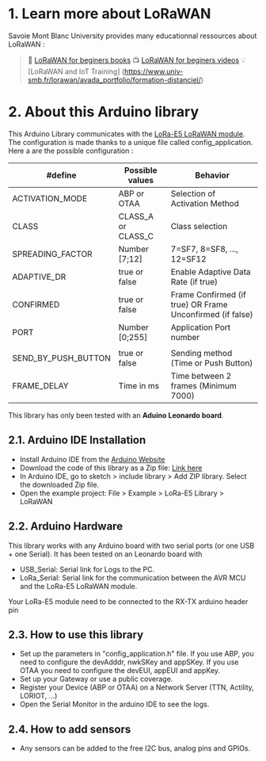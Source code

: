 # 1. Learn more about LoRaWAN
Savoie Mont Blanc University provides many educationnal ressources about LoRaWAN :
> :notebook: [LoRaWAN for beginers books](https://www.univ-smb.fr/lorawan/en/free-book/)
> :tv: [LoRaWAN for beginers videos](https://www.udemy.com/course/lora-lorawan-internet-of-things/?referralCode=21DED0F1021F4E261955)
> :bulb: [LoRaWAN and IoT Training] (https://www.univ-smb.fr/lorawan/avada_portfolio/formation-distanciel/)

# 2. About this Arduino library
This Arduino Library communicates with the [LoRa-E5 LoRaWAN module](https://wiki.seeedstudio.com/Grove_LoRa_E5_New_Version/). The configuration is made thanks to a unique file called config_application. Here a are the possible configuration :

| #define           	| Possible values      	|  Behavior                                                    	|
|----------------------	|--------------------	|---------------------------------------------------------------|
| ACTIVATION_MODE      	| ABP or OTAA        	|  Selection of Activation Method                              	|
| CLASS                	| CLASS_A or CLASS_C 	|  Class selection                                             	|
| SPREADING_FACTOR     	| Number [7;12]      	|  7=SF7, 8=SF8, ..., 12=SF12                                  	|
| ADAPTIVE_DR          	| true or false      	|  Enable Adaptive Data Rate (if true)                         	|
| CONFIRMED            	| true or false      	|  Frame Confirmed (if true) OR Frame Unconfirmed (if false)   	|
| PORT                 	| Number [0;255]     	|  Application Port number                                     	|
|                      	|                    	|                                                              	|
| SEND_BY_PUSH_BUTTON  	| true or false      	|  Sending method (Time or Push Button)                        	|
| FRAME_DELAY          	| Time in ms         	|  Time between 2 frames (Minimum 7000)                        	|


This library has only been tested with an **Aduino Leonardo board**.


## 2.1. Arduino IDE Installation
- Install Arduino IDE from the [Arduino Website](https://www.arduino.cc/)
- Download the code of this library as a Zip file: [Link here](https://github.com/SylvainMontagny/LoRaE5/archive/refs/heads/main.zip) 
- In Arduino IDE, go to sketch > include library > Add ZIP library. Select the downloaded Zip file.
- Open the example project: File > Example > LoRa-E5 Library > LoRaWAN

## 2.2. Arduino Hardware
This library works with any Arduino board with two serial ports (or one USB + one Serial). It has been tested on an Leonardo board with 
- USB_Serial: Serial link for Logs to the PC. 
- LoRa_Serial: Serial link for the communication between the AVR MCU and the LoRa-E5 LoRaWAN module. 

Your LoRa-E5 module need to be connected to the RX-TX arduino header pin

## 2.3. How to use this library
- Set up the parameters in "config_application.h" file. If you use ABP, you need to configure the devAdddr, nwkSKey and appSKey. If you use OTAA you need to configure the devEUI, appEUI and appKey.
- Set up your Gateway or use a public coverage.
- Register your Device (ABP or OTAA) on a Network Server (TTN, Actility, LORIOT, ...)
- Open the Serial Monitor in the arduino IDE to see the logs. 


## 2.4. How to add sensors
- Any sensors can be added to the free I2C bus, analog pins and GPIOs.


 